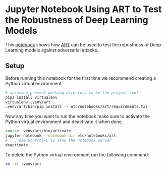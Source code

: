# Jupyter Notebook Using ART to Test the Robustness of Deep Learning Models

This [notebook](ART_model_robustness_check.ipynb) shows how [ART](https://github.com/IBM/adversarial-robustness-toolbox)
can be used to test the robustness of Deep Learning models against adversarial attacks.

## Setup

Before running this notebook for the first time we recommend creating a Python virtual environment.

```bash
# assuming present working directory to be the project root
pip3 install virtualenv
virtualenv .venv/art
.venv/art/bin/pip install -r etc/notebooks/art/requirements.txt
```

Now any time you want to run the notebook make sure to activate the Python virtual environment
and deactivate it when done.

```bash
source .venv/art/bin/activate
jupyter-notebook --notebook-dir etc/notebooks/art
# ... use Control-C to stop the notebook server
deactivate
```

To delete the Python virtual environment run the following command:

```bash
rm -rf .venv/art
```
